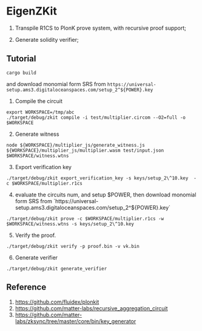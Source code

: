 # EigenZKit

1. Transpile R1CS to PlonK prove system, with recursive proof support;

2. Generate solidity verifier;

## Tutorial

```
cargo build
```
and download monomial form SRS from `https://universal-setup.ams3.digitaloceanspaces.com/setup_2^${POWER}.key`

1. Compile the circuit

```
export WORKSPACE=/tmp/abc
./target/debug/zkit compile -i test/multiplier.circom --O2=full -o $WORKSPACE
```

2. Generate witness

```
node ${WORKSPACE}/multiplier_js/generate_witness.js ${WORKSPACE}/multiplier_js/multiplier.wasm test/input.json $WORKSPACE/witness.wtns
```

3. Export verification key

```
./target/debug/zkit export_verification_key -s keys/setup_2\^10.key  -c $WORKSPACE/multiplier.r1cs
```

4. evaluate the circuits num, and setup $POWER, then download monomial form SRS from `https://universal-setup.ams3.digitaloceanspaces.com/setup_2^${POWER}.key`

```
./target/debug/zkit prove -c $WORKSPACE/multiplier.r1cs -w $WORKSPACE/witness.wtns -s keys/setup_2\^10.key

```

5. Verify the proof.

```
./target/debug/zkit verify -p proof.bin -v vk.bin
```

6. Generate verifier

```
./target/debug/zkit generate_verifier
```


## Reference

1. https://github.com/fluidex/plonkit
2. https://github.com/matter-labs/recursive_aggregation_circuit
3. https://github.com/matter-labs/zksync/tree/master/core/bin/key_generator
